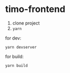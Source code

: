 # timo-frontend

1. clone project
2. ``` yarn ```

for dev: 
```
yarn devserver
```

for build:
```
yarn build
```
